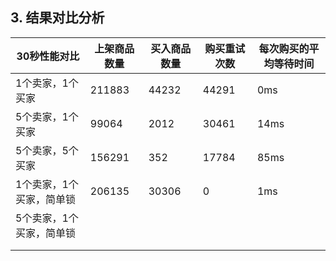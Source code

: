 ## 3. 结果对比分析

| 30秒性能对比       | 上架商品数量 | 买入商品数量 | 购买重试次数 | 每次购买的平均等待时间 |
| ------------- | ------ | ------ | ------ | ----------- |
| 1个卖家，1个买家     | 211883 | 44232  | 44291  | 0ms         |
| 5个卖家，1个买家     | 99064  | 2012   | 30461  | 14ms        |
| 5个卖家，5个买家     | 156291 | 352    | 17784  | 85ms        |
| 1个卖家，1个买家，简单锁 | 206135 | 30306  | 0      | 1ms         |
| 5个卖家，1个买家，简单锁 |        |        |        |             |
|               |        |        |        |             |
|               |        |        |        |             |